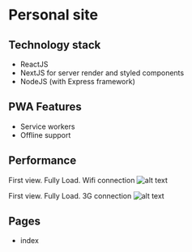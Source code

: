 # Personal site

## Technology stack

* ReactJS 
* NextJS for server render and styled components
* NodeJS (with Express framework)

## PWA Features

* Service workers
* Offline support

## Performance

First view. Fully Load. Wifi connection 
![alt text](https://puu.sh/yyker/3be15e93f7.png)

First view. Fully Load. 3G connection 
![alt text](https://puu.sh/yyki4/263aa593a5.png)

## Pages
* index
